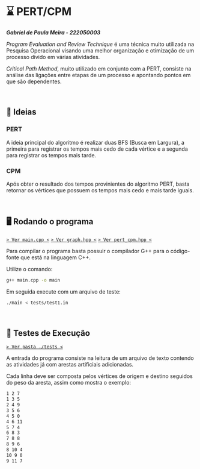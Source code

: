 # ⌛ PERT/CPM

___Gabriel de Paula Meira - 222050003___

*Program Evaluation and Review Technique* é uma técnica muito utilizada na Pesquisa Operacional visando uma melhor organização e otimização de um processo divido em várias atividades.

_Critical Path Method_, muito utilizado em conjunto com a PERT, consiste na análise das ligações entre etapas de um processo e apontando pontos em que são dependentes.

&nbsp;

## 🧠 Ideias

### PERT

A ideia principal do algoritmo é realizar duas BFS (Busca em Largura), a primeira para registrar os tempos mais cedo de cada vértice e a segunda para registrar os tempos mais tarde.

### CPM

Após obter o resultado dos tempos provinientes do algoritmo PERT, basta retornar os vértices que possuem os tempos mais cedo e mais tarde iguais.

&nbsp;

## 🖥 Rodando o programa

[` > Ver main.cpp < `](./main.cpp)
[` > Ver graph.hpp < `](./graph.hpp)
[` > Ver pert_cpm.hpp < `](./pert_cpm.hpp)

Para compilar o programa basta possuir o compilador G++ para o código-fonte que está na linguagem C++.

Utilize o comando:

```bash
g++ main.cpp -o main
```

Em seguida execute com um arquivo de teste:

```bash
./main < tests/test1.in
```

&nbsp;

## 🧪 Testes de Execução

[`> Ver pasta ./tests <`](./tests)

A entrada do programa consiste na leitura de um arquivo de texto contendo as atividades já com arestas artificiais adicionadas.

Cada linha deve ser composta pelos vértices de origem e destino seguidos do peso da aresta, assim como mostra o exemplo:

```txt
1 2 7
1 3 5
2 4 9
3 5 6
4 5 0
4 6 11
5 7 4
6 8 3
7 8 8
8 9 6
8 10 4
10 9 0
9 11 7
```
